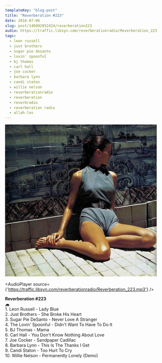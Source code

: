 ```yaml
---
templateKey: "blog-post"
title: "Reverberation #223"
date: 2016-07-06
slug: post/146992852424/reverberation223
audio: https://traffic.libsyn.com/reverberationradio/Reverberation_223.mp3
tags:
  - leon russell
  - just brothers
  - sugar pie desanto
  - lovin' spoonful
  - bj thomas
  - carl hall
  - joe cocker
  - barbara lynn
  - candi staton
  - willie nelson
  - reverberationradio
  - reverberation
  - reverbradio
  - reverberation radio
  - allah-las
---
```


![Reverberation #223](../images/5ea4410e3937c3894423290730a34d76672ddea64520637d3e604f3b84e36d17.png)

<AudioPlayer source={'https://traffic.libsyn.com/reverberationradio/Reverberation_223.mp3'} />

<p><b>Reverberation #223<br /></b><b><a href="https://traffic.libsyn.com/reverberationradio/Reverberation_223.mp3">&#9729;</a><br /></b>1. Leon Russell - Lady Blue <br />2. Just Brothers - She Broke His Heart <br />3. Sugar Pie DeSanto - Never Love A Stranger <br />4. The Lovin' Spoonful - Didn't Want To Have To Do It <br />5. BJ Thomas - Mama <br />6. Carl Hall - You Don't Know Nothing About Love <br />7. Joe Cocker - Sandpaper Cadillac <br />8. Barbara Lynn - This Is The Thanks I Get <br />9. Candi Staton - Too Hurt To Cry&nbsp;<br />10. Willie Nelson - Permanently Lonely (Demo)<br /></p>
